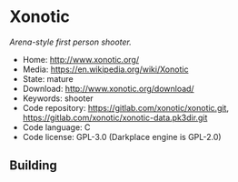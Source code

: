 # Xonotic

_Arena-style first person shooter._

- Home: http://www.xonotic.org/
- Media: https://en.wikipedia.org/wiki/Xonotic
- State: mature
- Download: http://www.xonotic.org/download/
- Keywords: shooter
- Code repository: https://gitlab.com/xonotic/xonotic.git, https://gitlab.com/xonotic/xonotic-data.pk3dir.git
- Code language: C
- Code license: GPL-3.0 (Darkplace engine is GPL-2.0)

## Building


